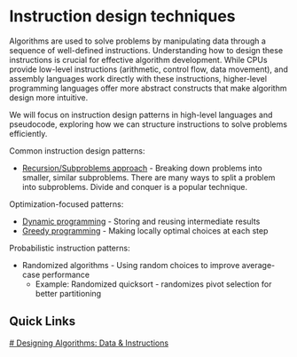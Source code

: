 # Instruction design techniques

Algorithms are used to solve problems by manipulating data through a sequence of well-defined instructions. Understanding how to design these instructions is crucial for effective algorithm development. While CPUs provide low-level instructions (arithmetic, control flow, data movement), and assembly languages work directly with these instructions, higher-level programming languages offer more abstract constructs that make algorithm design more intuitive.

We will focus on instruction design patterns in high-level languages and pseudocode, exploring how we can structure instructions to solve problems efficiently.

Common instruction design patterns:
+ [Recursion/Subproblems approach](recursion.md) - Breaking down problems into smaller, similar subproblems. There are many ways to split a problem into subproblems. Divide and conquer is a popular technique.

Optimization-focused patterns:
+ [Dynamic programming](dynamicprogramming.md) - Storing and reusing intermediate results
+ [Greedy programming](greedy.md) - Making locally optimal choices at each step

Probabilistic instruction patterns:
+ Randomized algorithms - Using random choices to improve average-case performance
  - Example: Randomized quicksort - randomizes pivot selection for better partitioning

## Quick Links 
[# Designing Algorithms: Data & Instructions](../DesignAlgoDS.md)